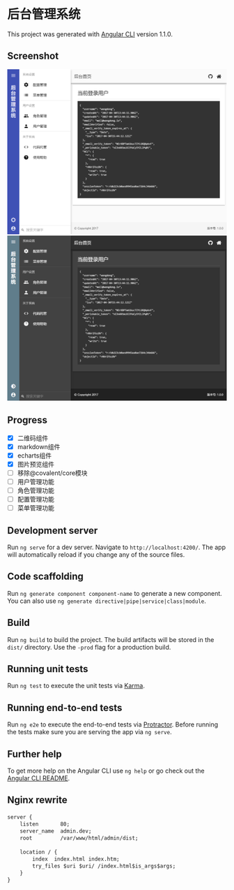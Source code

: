 # 后台管理系统

This project was generated with [Angular CLI](https://github.com/angular/angular-cli) version 1.1.0.

## Screenshot

![light theme](screenshot/light-theme.png)
![dark theme](screenshot/dark-theme.png)

## Progress

- [x] 二维码组件
- [x] markdown组件
- [x] echarts组件
- [x] 图片预览组件
- [ ] 移除@covalent/core模块
- [ ] 用户管理功能
- [ ] 角色管理功能
- [ ] 配置管理功能
- [ ] 菜单管理功能

## Development server

Run `ng serve` for a dev server. Navigate to `http://localhost:4200/`. The app will automatically reload if you change any of the source files.

## Code scaffolding

Run `ng generate component component-name` to generate a new component. You can also use `ng generate directive|pipe|service|class|module`.

## Build

Run `ng build` to build the project. The build artifacts will be stored in the `dist/` directory. Use the `-prod` flag for a production build.

## Running unit tests

Run `ng test` to execute the unit tests via [Karma](https://karma-runner.github.io).

## Running end-to-end tests

Run `ng e2e` to execute the end-to-end tests via [Protractor](http://www.protractortest.org/).
Before running the tests make sure you are serving the app via `ng serve`.

## Further help

To get more help on the Angular CLI use `ng help` or go check out the [Angular CLI README](https://github.com/angular/angular-cli/blob/master/README.md).

## Nginx rewrite

```
server {
    listen       80;
    server_name  admin.dev;
    root         /var/www/html/admin/dist;

    location / {
        index  index.html index.htm;
        try_files $uri $uri/ /index.html$is_args$args;
    }
}
```
